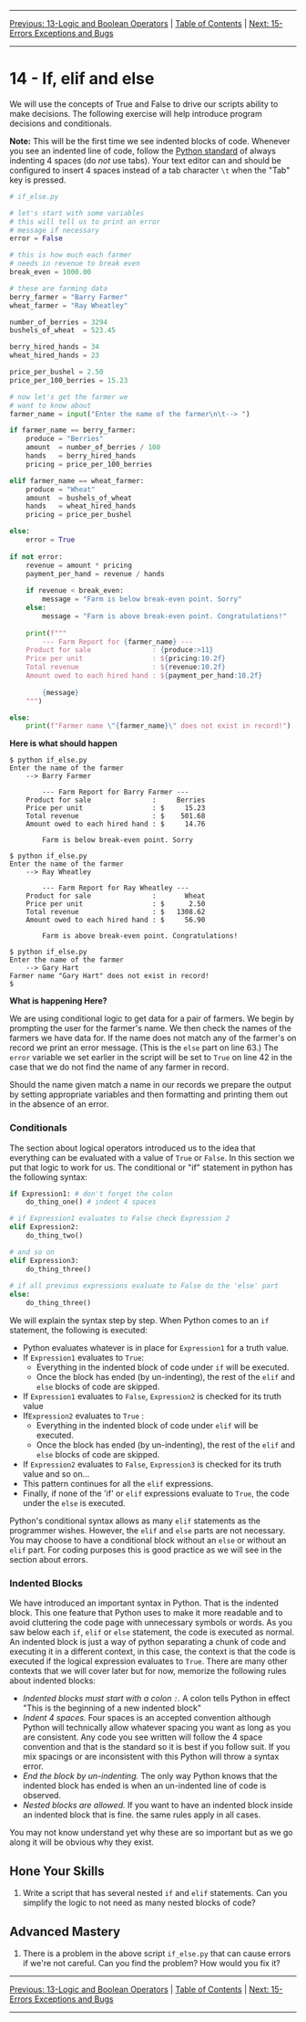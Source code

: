 <!-- Navigation -->

---

[Previous: 13-Logic and Boolean Operators](./13-Logic-and-Boolean-Operators.md) | [Table of Contents](./00-Table-of-Contents.md) | [Next: 15-Errors Exceptions and Bugs](./15-Errors-Exceptions-and-Bugs.md)

---
<!-- End Navigation -->

# 14 - If, elif and else

We will use the concepts of True and False to drive our scripts ability to make decisions. The following exercise will help introduce program decisions and conditionals. 

**Note:** This will be the first time we see indented blocks of code. Whenever you see an indented line of code, follow the [Python standard](https://www.python.org/dev/peps/pep-0008/#code-lay-out) of always indenting 4 spaces (do *not* use tabs). Your text editor can and should be configured to insert 4 spaces instead of a tab character `\t` when the "Tab" key is pressed.

```python
# if_else.py

# let's start with some variables
# this will tell us to print an error
# message if necessary
error = False

# this is how much each farmer 
# needs in revenue to break even
break_even = 1000.00

# these are farming data
berry_farmer = "Barry Farmer"
wheat_farmer = "Ray Wheatley"

number_of_berries = 3294
bushels_of_wheat  = 523.45

berry_hired_hands = 34
wheat_hired_hands = 23

price_per_bushel = 2.50
price_per_100_berries = 15.23

# now let's get the farmer we
# want to know about
farmer_name = input("Enter the name of the farmer\n\t--> ")

if farmer_name == berry_farmer:
    produce = "Berries"
    amount  = number_of_berries / 100
    hands   = berry_hired_hands
    pricing = price_per_100_berries

elif farmer_name == wheat_farmer:
    produce = "Wheat"
    amount  = bushels_of_wheat
    hands   = wheat_hired_hands
    pricing = price_per_bushel

else:
    error = True
    
if not error:
    revenue = amount * pricing
    payment_per_hand = revenue / hands
    
    if revenue < break_even:
        message = "Farm is below break-even point. Sorry"
    else:
        message = "Farm is above break-even point. Congratulations!"
    
    print(f"""
        --- Farm Report for {farmer_name} ---
    Product for sale               : {produce:>11}
    Price per unit                 : ${pricing:10.2f}
    Total revenue                  : ${revenue:10.2f}
    Amount owed to each hired hand : ${payment_per_hand:10.2f}
        
        {message}
    """)

else:
    print(f"Farmer name \"{farmer_name}\" does not exist in record!")
```

**Here is what should happen**

```
$ python if_else.py
Enter the name of the farmer
	--> Barry Farmer

        --- Farm Report for Barry Farmer ---
    Product for sale               :     Berries
    Price per unit                 : $     15.23
    Total revenue                  : $    501.68
    Amount owed to each hired hand : $     14.76
        
        Farm is below break-even point. Sorry
        
$ python if_else.py
Enter the name of the farmer
	--> Ray Wheatley

        --- Farm Report for Ray Wheatley ---
    Product for sale               :       Wheat
    Price per unit                 : $      2.50
    Total revenue                  : $   1308.62
    Amount owed to each hired hand : $     56.90
        
        Farm is above break-even point. Congratulations!
        
$ python if_else.py
Enter the name of the farmer
	--> Gary Hart
Farmer name "Gary Hart" does not exist in record!
$
```
**What is happening Here?**

We are using conditional logic to get data for a pair of farmers. We begin by prompting the user for the farmer's name. We then check the names of the farmers we have data for. If the name does not match any of the farmer's on record we print an error message. (This is the `else`  part on line 63.) The `error` variable we set earlier in the script will be set to `True` on line 42 in the case that we do not find  the name of any farmer in record.

Should the name given match a name in our records we prepare the output by setting appropriate variables and then formatting and printing them out in the absence of an error.

### Conditionals

The section about logical operators introduced us to the idea that everything can be evaluated with a value of `True` or `False`. In this section we put that logic to work for us. The conditional or "if" statement in python has the following syntax:

```python
if Expression1: # don't forget the colon
    do_thing_one() # indent 4 spaces

# if Expression1 evaluates to False check Expression 2
elif Expression2: 
    do_thing_two()

# and so on
elif Expression3:
    do_thing_three()
    
# if all previous expressions evaluate to False do the 'else' part
else:
    do_thing_three()
```

We will explain the syntax step by step. When Python comes to an `if` statement, the following is executed:

- Python evaluates whatever is in place for `Expression1` for a truth value.  
- If `Expression1` evaluates to `True`:
  -  Everything in the indented block of code under `if` will be executed. 
  - Once the block has ended (by un-indenting), the rest of the `elif` and `else` blocks of code are skipped. 
- If `Expression1` evaluates to `False`, `Expression2` is checked for its truth value 
- If`Expression2` evaluates to `True` :
  -  Everything in the indented block of code under `elif` will be executed. 
  - Once the block has ended (by un-indenting), the rest of the `elif` and `else` blocks of code are skipped.
- If `Expression2` evaluates to `False`, `Expression3` is checked for its truth value and so on...
- This pattern continues for all the `elif` expressions.
- Finally, if none of the 'if' or `elif` expressions evaluate to `True`, the code under the `else` is executed. 

Python's conditional syntax allows as many `elif` statements as the programmer wishes. However, the `elif` and `else` parts are not necessary. You may choose to have a conditional block without an `else` or without an `elif` part. For coding purposes this is good practice as we will see in the section about errors.

### Indented Blocks

We have introduced an important syntax in Python. That is the indented block. This one feature that Python uses to make it more readable and to avoid cluttering the code page with unnecessary symbols or words. As you saw below each `if`, `elif` or `else` statement, the code is executed as normal. An indented block is just a way of python separating a chunk of code and executing it in a different context, in this case, the context is that the code is executed if the logical expression evaluates to `True`. There are many other contexts that we will cover later but for now, memorize the following rules about indented blocks:

- *Indented blocks must start with a colon `:`.* A colon tells Python in effect "This is the beginning of a new indented block"
- *Indent 4 spaces.* Four spaces is an accepted convention although Python will technically allow whatever spacing you want as long as you are consistent. Any code you see written will follow the 4 space convention and that is the standard so it is best if you follow suit. If you mix spacings or are inconsistent with this Python will throw a syntax error.
- *End the block by un-indenting.* The only way Python knows that the indented block has ended is when an un-indented line of code is observed. 
- *Nested blocks are allowed.* If you want to have an indented block inside an indented block that is fine. the same rules apply in all cases.

You may not know understand yet why these are so important but as we go along it will be obvious why they exist.

## Hone Your Skills

1. Write a script that has several nested `if` and `elif` statements. Can you simplify the logic to not need as many nested blocks of code?

## Advanced Mastery

1. There is a problem in the above script `if_else.py` that can cause errors if we're not careful. Can you find the problem? How would you fix it?

   <!-- Answer: It is possible, with very little editing, to make it so the variables defined between lines 30 and 40 may be referenced without assignment should the `else` block be deleted. this can be fixed by making sure they are defined above before the user is even prompted. There are other ways to fix this as well. -->

<!-- Navigation -->

---

[Previous: 13-Logic and Boolean Operators](./13-Logic-and-Boolean-Operators.md) | [Table of Contents](./00-Table-of-Contents.md) | [Next: 15-Errors Exceptions and Bugs](./15-Errors-Exceptions-and-Bugs.md)

---
<!-- End Navigation -->
